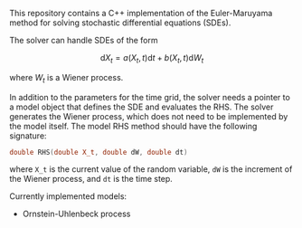 This repository contains a C++ implementation of the Euler-Maruyama method for solving stochastic differential equations (SDEs).

The solver can handle SDEs of the form

$$
\mathrm{d} X_t =  a(X_t,t)\mathrm{d}t + b(X_t,t)\mathrm{d} W_t
$$

where $W_t$ is a Wiener process.

In addition to the parameters for the time grid, the solver needs a pointer to a model object that defines the SDE and evaluates the RHS. The solver generates the Wiener process, which does not need to be implemented by the model itself.
The model RHS method should have the following signature:
```C++
double RHS(double X_t, double dW, double dt) 
```
where ```X_t``` is the current value of the random variable, ```dW``` is the increment of the Wiener process, and ```dt``` is the time step.

Currently implemented models:
- Ornstein-Uhlenbeck process
